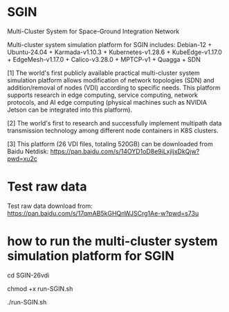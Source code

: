 # SGIN
Multi-Cluster System for Space-Ground Integration Network

Multi-cluster system simulation platform for SGIN includes: Debian-12 + Ubuntu-24.04 + Karmada-v1.10.3 + Kubernetes-v1.28.6 + KubeEdge-v1.17.0 + EdgeMesh-v1.17.0 + Calico-v3.28.0 + MPTCP-v1 + Quagga + SDN

[1] The world's first publicly available practical multi-cluster system simulation platform allows modification of network topologies (SDN) and addition/removal of nodes (VDI) according to specific needs. This platform supports research in edge computing, service computing, network protocols, and AI edge computing (physical machines such as NVIDIA Jetson can be integrated into this platform).

[2] The world's first to research and successfully implement multipath data transmission technology among different node containers in K8S clusters.

[3] This platform (26 VDI files, totaling 520GB) can be downloaded from Baidu Netdisk:
https://pan.baidu.com/s/14OYD1oD8e9iLxjljxDkQjw?pwd=xu2c

# Test raw data
Test raw data download from:
https://pan.baidu.com/s/17qmAB5kGHQnWJSCrg1Ae-w?pwd=s73u

# how to run the multi-cluster system simulation platform for SGIN

cd SGIN-26vdi

chmod +x run-SGIN.sh

./run-SGIN.sh
